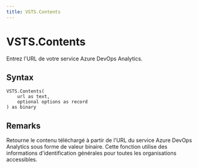 ```yaml
---
title: VSTS.Contents
---
```


# VSTS.Contents


Entrez l&#39;URL de votre service Azure DevOps Analytics.


## Syntax

```powerquery
VSTS.Contents(
    url as text,
    optional options as record
) as binary
```


## Remarks

Retourne le contenu téléchargé à partir de l'URL du service Azure DevOps Analytics sous forme de valeur binaire. Cette fonction utilise des informations d'identification générales pour toutes les organisations accessibles.


